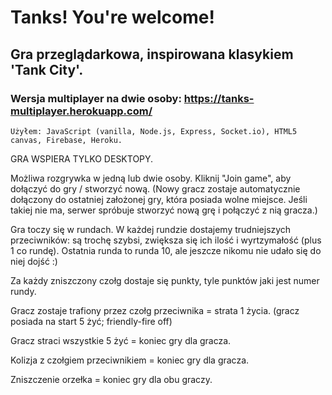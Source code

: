 # Tanks! You're welcome!
## Gra przeglądarkowa, inspirowana klasykiem 'Tank City'.
### Wersja multiplayer na dwie osoby: https://tanks-multiplayer.herokuapp.com/

	Użyłem: JavaScript (vanilla, Node.js, Express, Socket.io), HTML5 canvas, Firebase, Heroku.

GRA WSPIERA TYLKO DESKTOPY.

Możliwa rozgrywka w jedną lub dwie osoby. Kliknij "Join game", aby dołączyć do gry / stworzyć nową.
(Nowy gracz zostaje automatycznie dołączony do ostatniej założonej gry, która posiada wolne miejsce. Jeśli takiej nie ma, serwer spróbuje stworzyć nową grę i połączyć z nią gracza.)

Gra toczy się w rundach. W każdej rundzie dostajemy trudniejszych przeciwników: są trochę szybsi, zwiększa się ich ilość i wyrtzymałość (plus 1 co rundę). Ostatnia runda to runda 10, ale jeszcze nikomu nie udało się do niej dojść :)

Za każdy zniszczony czołg dostaje się punkty, tyle punktów jaki jest numer rundy.

Gracz zostaje trafiony przez czołg przeciwnika = strata 1 życia. (gracz posiada na start 5 żyć; friendly-fire off)

Gracz straci wszystkie 5 żyć = koniec gry dla gracza.

Kolizja z czołgiem przeciwnikiem = koniec gry dla gracza.

Zniszczenie orzełka = koniec gry dla obu graczy.
